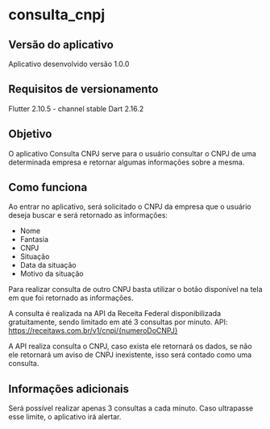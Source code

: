 # consulta_cnpj

## Versão do aplicativo
Aplicativo desenvolvido versão 1.0.0

## Requisitos de versionamento
Flutter 2.10.5 - channel stable
Dart 2.16.2

## Objetivo
O aplicativo Consulta CNPJ serve para o usuário consultar o CNPJ de uma determinada empresa e retornar algumas informações sobre a mesma.

## Como funciona
Ao entrar no aplicativo, será solicitado o CNPJ da empresa que o usuário deseja buscar e será retornado as informações:
* Nome
* Fantasia
* CNPJ
* Situação
* Data da situação
* Motivo da situação

Para realizar consulta de outro CNPJ basta utilizar o botão disponível na tela em que foi retornado as informações.

A consulta é realizada na API da Receita Federal disponibilizada gratuitamente, sendo limitado em até 3 consultas por minuto.
API: https://receitaws.com.br/v1/cnpj/{numeroDoCNPJ}

A API realiza consulta o CNPJ, caso exista ele retornará os dados, se não ele retornará um aviso de CNPJ inexistente, isso será contado como uma consulta.

## Informações adicionais

Será possível realizar apenas 3 consultas a cada minuto. Caso ultrapasse esse limite, o aplicativo irá alertar.
